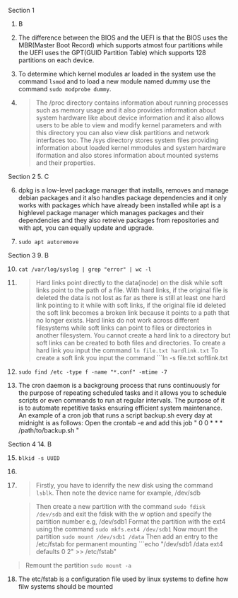 Section 1
1. B
2. The difference between the BIOS and the UEFI is that the BIOS uses the MBR(Master Boot Record) which supports atmost four partitions while the UEFI uses the GPT(GUID Partition Table) which supports 128 partitions on each device.

3. To determine which kernel modules ar loaded in the system use the command ```lsmod``` and to load a new module named dummy use the command ```sudo modprobe dummy```.

4. >The /proc directory contains information about running processes such as memory usage and it also provides information about system hardware like about device information and it also allows users to be able to view and modify kernel parameters and with this directory you can also view disk partitions and network interfaces too.
   >The /sys directory stores system files providing information about loaded kernel mmodules and system hardware iformation and also stores information about mounted systems and their properties.

Section 2
5. C

6. dpkg is a low-level package manager that installs, removes and manage debian packages and it also handles package dependencies and it only works with packages which have already been installed while apt is a highlevel package manager which manages packages and their dependencies and they also retreive packages from repositories and with apt, you can equally update and upgrade.

7. ```sudo apt autoremove```

Section 3
9. B

10. ```cat /var/log/syslog | grep "error" | wc -l```

11. >Hard links point directly to the data(inode) on the disk while soft links point to the path of a file.
    >With hard links, if the original file is deleted the data is not lost as far as there is still at least one hard link pointing to it while with soft links, if the original file id deleted the soft link becomes a broken link because it points to a path that no longer exists.
    >Hard links do not work across different filesystems while soft links can point to files or directories in another filesystem.
    >You cannot create a hard link to a directory but soft links can be created to both files and directories.
    To create a hard link you input the command ```ln file.txt hardlink.txt```
To create a soft link you input the command ```ln -s file.txt softlink.txt

12. ```sudo find /etc -type f -name "*.conf" -mtime -7```

13. The cron daemon is a backgroung process that runs continuously for the purpose of repeating scheduled tasks and it allows you to schedule scripts or even commands to run at regular intervals. The purpose of it is to automate repetitive tasks ensuring efficient system maintenance.
    An example of a cron job that runs a script backup.sh every day at midnight is as follows:
    Open the crontab -e and add this job " 0 0 * * * /path/to/backup.sh "

Section 4
14. B

15. ```blkid -s UUID```

16. 

17. > Firstly, you have to idenrify the new disk using the command ```lsblk```. Then note the device name for example, /dev/sdb

    > Then create a new partition with the command ```sudo fdisk /dev/sdb``` and exit the fdisk with the w option and specify the partition number e.g, /dev/sdb1
    > Format the partition with the ext4 using the command ```sudo mkfs.ext4 /dev/sdb1```
    > Now mount the partition ```sudo mount /dev/sdb1 /data```
    > Then add an entry to the /etc/fstab for permanent mounting ```echo "/dev/sdb1 /data ext4 defaults 0 2" >> /etc/fstab"
> Remount the partition ```sudo mount -a```

18. The etc/fstab is a configuration file used by linux systems to define how filw systems  should be mounted
